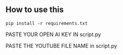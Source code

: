 ## How to use this

`pip install -r requirements.txt`


PASTE YOUR OPEN AI KEY IN script.py

PASTE THE YOUTUBE FILE NAME in script.py

